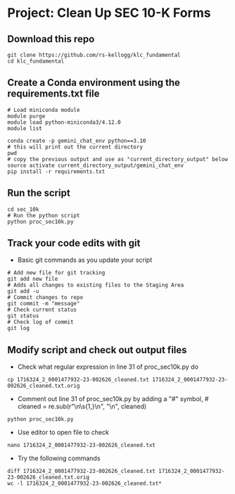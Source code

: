 # Project: Clean Up SEC 10-K Forms 

## Download this repo
```
git clone https://github.com/rs-kellogg/klc_fundamental
cd klc_fundamental
```

## Create a Conda environment using the requirements.txt file
```
# Load miniconda module
module purge
module load python-miniconda3/4.12.0
module list

conda create -p gemini_chat_env python==3.10
# this will print out the current directory
pwd
# copy the previous output and use as "current_directory_output" below
source activate current_directory_output/gemini_chat_env
pip install -r requirements.txt
```

## Run the script
```
cd sec_10k
# Run the python script
python proc_sec10k.py
```

## Track your code edits with git
- Basic git commands as you update your script
```
# Add new file for git tracking
git add new file
# Adds all changes to existing files to the Staging Area
git add -u
# Commit changes to repo
git commit -m "message"
# Check current status
git status
# Check log of commit
git log
```

## Modify script and check out output files
- Check what regular expression in line 31 of proc_sec10k.py do
```
cp 1716324_2_0001477932-23-002626_cleaned.txt 1716324_2_0001477932-23-002626_cleaned.txt.orig
```
- Comment out line 31 of proc_sec10k.py by adding a "#" symbol, # cleaned = re.sub(r"\n\s{1,}\n", "\n", cleaned)
```
python proc_sec10k.py
```
- Use editor to open file to check
```
nano 1716324_2_0001477932-23-002626_cleaned.txt
```
- Try the following commands
```
diff 1716324_2_0001477932-23-002626_cleaned.txt 1716324_2_0001477932-23-002626_cleaned.txt.orig
wc -l 1716324_2_0001477932-23-002626_cleaned.txt*
```
